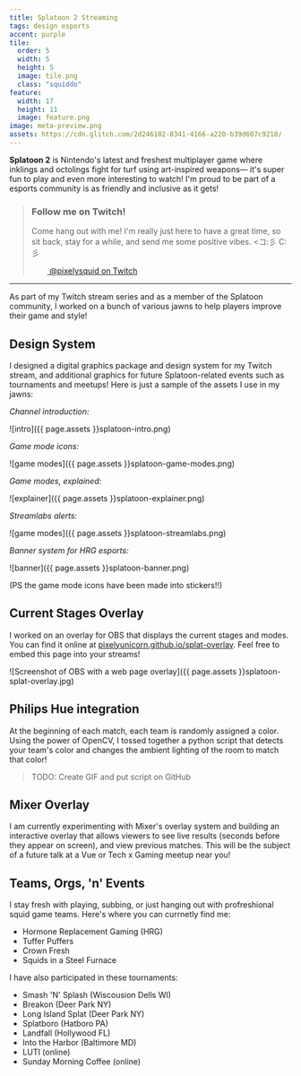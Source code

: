 ```yaml
---
title: Splatoon 2 Streaming
tags: design esports
accent: purple
tile:
  order: 5
  width: 5
  height: 5
  image: tile.png
  class: "squiddo"
feature:
  width: 17
  height: 11
  image: feature.png
image: meta-preview.png
assets: https://cdn.glitch.com/2d246102-8341-4166-a220-b39d607c9218/
---
```


<p class="lead"><strong>Splatoon 2</strong> is Nintendo's latest and freshest multiplayer game where inklings and octolings fight for turf using art-inspired weapons— it's super fun to play and even more interesting to watch! I'm proud to be part of a esports community is as friendly and inclusive as it gets!</p>

> ### Follow me on Twitch!
>
> Come hang out with me! I'm really just here to have a great time, so sit back, stay for a while, and send me some positive vibes. <コ:彡   C:彡
>
> <a class="button" href="https://twitch.tv/pixelysquid" target="_blank"><img src="https://icon.now.sh/twitch/6441a5" class="visible-theme-light" height="14" width="14" /><img src="https://icon.now.sh/twitch/b9a3e3" class="visible-theme-dark" height="14" width="14" /> @pixelysquid on Twitch</a>

---

As part of my Twitch stream series and as a member of the Splatoon community, I worked on a bunch of various jawns to help players improve their game and style!

## Design System

I designed a digital graphics package and design system for my Twitch stream, and additional graphics for future Splatoon-related events such as tournaments and meetups! Here is just a sample of the assets I use in my jawns:

_Channel introduction:_

![intro]({{ page.assets }}splatoon-intro.png)

_Game mode icons:_

![game modes]({{ page.assets }}splatoon-game-modes.png)

_Game modes, explained:_

![explainer]({{ page.assets }}splatoon-explainer.png)

_Streamlabs alerts:_

![game modes]({{ page.assets }}splatoon-streamlabs.png)

_Banner system for HRG esports:_

![banner]({{ page.assets }}splatoon-banner.png)

(PS the game mode icons have been made into stickers!!)

## Current Stages Overlay

I worked on an overlay for OBS that displays the current stages and modes. You can find it online at [pixelyunicorn.github.io/splat-overlay](https://pixelyunicorn.github.io/splat-overlay/). Feel free to embed this page into your streams!

![Screenshot of OBS with a web page overlay]({{ page.assets }}splatoon-splat-overlay.jpg)

## Philips Hue integration

At the beginning of each match, each team is randomly assigned a color. Using the power of OpenCV, I tossed together a python script that detects your team's color and changes the ambient lighting of the room to match that color!

> TODO: Create GIF and put script on GitHub

## Mixer Overlay

I am currently experimenting with Mixer's overlay system and building an interactive overlay that allows viewers to see live results (seconds before they appear on screen), and view previous matches. This will be the subject of a future talk at a Vue or Tech x Gaming meetup near you!

## Teams, Orgs, 'n' Events

I stay fresh with playing, subbing, or just hanging out with profreshional squid game teams. Here's where you can currnetly find me:

- Hormone Replacement Gaming (HRG)
- Tuffer Puffers
- Crown Fresh
- Squids in a Steel Furnace

I have also participated in these tournaments:

- Smash 'N' Splash (Wiscousion Dells WI)
- Breakon (Deer Park NY)
- Long Island Splat (Deer Park NY)
- Splatboro (Hatboro PA)
- Landfall (Hollywood FL)
- Into the Harbor (Baltimore MD)
- LUTI (online)
- Sunday Morning Coffee (online)